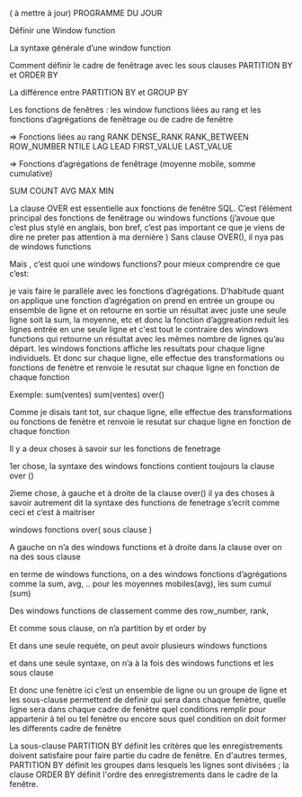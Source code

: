 ( à mettre à jour)
PROGRAMME DU JOUR 

Définir une Window function

La syntaxe générale d’une window function

Comment définir le cadre de fenêtrage avec les sous clauses PARTITION BY et ORDER BY

La différence entre PARTITION BY et GROUP BY

Les fonctions de fenêtres : les window functions liées au rang et les fonctions d’agrégations de fenêtrage ou de cadre de fenêtre

⇒      Fonctions liées au rang
RANK
DENSE_RANK
RANK_BETWEEN
ROW_NUMBER
NTILE
LAG
LEAD
FIRST_VALUE
LAST_VALUE
 

⇒   Fonctions d’agrégations de fenêtrage (moyenne mobile, somme cumulative)

SUM
COUNT
AVG
MAX
MIN


La clause OVER est essentielle aux fonctions de fenêtre SQL. 
C’est l’élément principal des fonctions de fenêtrage ou windows functions (j’avoue que c’est plus stylé en anglais, bon bref, c’est pas important ce que je viens de dire ne preter pas attention à ma dernière )
Sans clause OVER(), il nya pas de windows functions 

Mais , c’est quoi une windows functions? pour mieux comprendre ce que c’est: 

je vais faire le parallèle avec les fonctions d’agrégations. 
D’habitude quant on applique une fonction d’agrégation on prend en entrée un groupe ou ensemble de ligne et on retourne en sortie  un résultat avec juste une seule ligne soit la sum, la moyenne, etc 
et donc la fonction d’aggreation reduit les lignes entrée en une seule ligne
et c'est tout le contraire des windows functions qui retourne un résultat avec les mêmes nombre de lignes qu’au départ. les windows fonctions affiche les resultats pour chaque ligne individuels. 
Et donc sur chaque ligne, elle effectue des transformations ou fonctions de fenètre et renvoie le resutat sur chaque ligne en fonction de chaque fonction 

Exemple:
sum(ventes) 
sum(ventes) over()

Comme je disais tant tot, sur chaque ligne, elle effectue des transformations ou fonctions de fenètre et renvoie le resutat sur chaque ligne en fonction de chaque fonction 

Il y a deux choses à savoir sur les fonctions de fenetrage

1er chose, la syntaxe des windows fonctions contient toujours la clause over ()

2ieme chose, à gauche et à droite de la clause over() il ya des choses à savoir autrement dit la syntaxe des functions de fenetrage s’ecrit comme ceci et c’est à maitriser


windows fonctions over( sous clause ) 

A gauche on n’a des windows functions et  à droite dans la clause over on na des sous clause

en terme de windows functions, on a des windows fonctions d’agrégations comme la sum, avg, .. pour les moyennes mobiles(avg), les sum cumul (sum)

Des windows functions de classement comme des row_number, rank, 

Et comme sous clause, on n’a partition by et order by

Et dans une seule requète, on peut avoir plusieurs windows functions

et dans une seule syntaxe, on n’a à la fois des windows functions et les sous clause

Et donc une fenètre ici c’est un ensemble de ligne ou un groupe de ligne et les sous-clause permettent de definir qui sera dans chaque fenètre, quelle ligne sera dans chaque cadre de fenètre quel conditions remplir pour appartenir à tel ou tel fenètre ou encore sous quel condition on doit former les differents cadre de  fenètre

La sous-clause PARTITION BY définit les critères que les enregistrements doivent satisfaire pour faire partie du cadre de fenêtre. En d'autres termes, PARTITION BY définit les groupes dans lesquels les lignes sont divisées ;
la clause ORDER BY définit l'ordre des enregistrements dans le cadre de la fenêtre.
